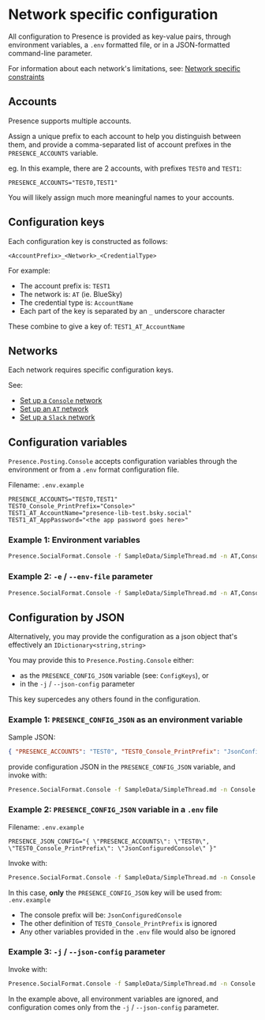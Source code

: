 # Network specific configuration

All configuration to Presence is provided as key-value pairs, through environment variables, a `.env` formatted file, or in a JSON-formatted command-line parameter.

For information about each network's limitations, see: [Network specific constraints](network-constraints.md)

## Accounts

Presence supports multiple accounts.

Assign a unique prefix to each account to help you distinguish between them, and provide a comma-separated list of account prefixes in the `PRESENCE_ACCOUNTS` variable.

eg. In this example, there are 2 accounts, with prefixes `TEST0` and `TEST1`:

```env
PRESENCE_ACCOUNTS="TEST0,TEST1"
```

You will likely assign much more meaningful names to your accounts.

## Configuration keys

Each configuration key is constructed as follows:

```
<AccountPrefix>_<Network>_<CredentialType>
```

For example:

- The account prefix is: `TEST1`
- The network is: `AT` (ie. BlueSky)
- The credential type is: `AccountName`
- Each part of the key is separated by an `_` underscore character

These combine to give a key of: `TEST1_AT_AccountName`

## Networks

Each network requires specific configuration keys.

See:

* [Set up a `Console` network](networks/setup-console.md)
* [Set up an `AT` network](networks/setup-at.md)
* [Set up a `Slack` network](networks/setup-slack.md)

## Configuration variables

`Presence.Posting.Console` accepts configuration variables through the environment or from a `.env` format configuration file.

Filename: `.env.example`

```env
PRESENCE_ACCOUNTS="TEST0,TEST1"
TEST0_Console_PrintPrefix="Console>"
TEST1_AT_AccountName="presence-lib-test.bsky.social"
TEST1_AT_AppPassword="<the app password goes here>"
```

### Example 1: Environment variables

```bash
Presence.SocialFormat.Console -f SampleData/SimpleThread.md -n AT,Console | Presence.Posting.Console
```

### Example 2: `-e` / `--env-file` parameter

```bash
Presence.SocialFormat.Console -f SampleData/SimpleThread.md -n AT,Console | Presence.Posting.Console -e .env.example
```

## Configuration by JSON

Alternatively, you may provide the configuration as a json object that's effectively an `IDictionary<string,string>`

You may provide this to `Presence.Posting.Console` either:

* as the `PRESENCE_CONFIG_JSON` variable (see: `ConfigKeys`), or
* in the `-j` / `--json-config` parameter

This key supercedes any others found in the configuration.

### Example 1: `PRESENCE_CONFIG_JSON` as an environment variable

Sample JSON:

```json
{ "PRESENCE_ACCOUNTS": "TEST0", "TEST0_Console_PrintPrefix": "JsonConfiguredConsole" }
```

provide configuration JSON in the `PRESENCE_CONFIG_JSON` variable, and invoke with:

```bash
Presence.SocialFormat.Console -f SampleData/SimpleThread.md -n Console | Presence.Posting.Console
```

### Example 2: `PRESENCE_CONFIG_JSON` variable in a `.env` file

Filename: `.env.example`

```env
PRESENCE_JSON_CONFIG="{ \"PRESENCE_ACCOUNTS\": \"TEST0\", \"TEST0_Console_PrintPrefix\": \"JsonConfiguredConsole\" }"
```

Invoke with:

```bash
Presence.SocialFormat.Console -f SampleData/SimpleThread.md -n Console | Presence.Posting.Console -e .env.example
```

In this case, **only** the `PRESENCE_CONFIG_JSON` key will be used from: `.env.example`

* The console prefix will be: `JsonConfiguredConsole`
* The other definition of `TEST0_Console_PrintPrefix` is ignored
* Any other variables provided in the `.env` file would also be ignored

### Example 3: `-j` / `--json-config` parameter

Invoke with:

```bash
Presence.SocialFormat.Console -f SampleData/SimpleThread.md -n Console | Presence.Posting.Console -j "{ \"PRESENCE_ACCOUNTS\": \"TEST0\", \"TEST0_Console_PrintPrefix\": \"JsonConfiguredConsole\" }"
```

In the example above, all environment variables are ignored, and configuration comes only from the `-j` / `--json-config` parameter.